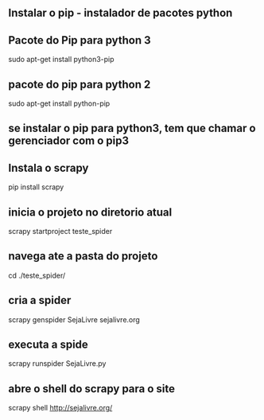 
## Instalar o pip - instalador de pacotes python
## Pacote do Pip para python 3
sudo apt-get install python3-pip
## pacote do pip para python 2
sudo apt-get install python-pip

## se instalar o pip para python3, tem que chamar o gerenciador com o pip3

## Instala o scrapy
pip install scrapy

## inicia o projeto no diretorio atual
scrapy startproject teste_spider

## navega ate a pasta do projeto
cd ./teste_spider/

## cria a spider
scrapy genspider SejaLivre sejalivre.org

## executa a spide
scrapy runspider SejaLivre.py

## abre o shell do scrapy para o site
scrapy shell http://sejalivre.org/
